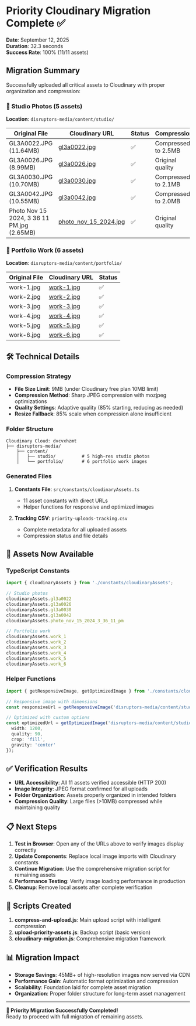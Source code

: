# Priority Cloudinary Migration Complete ✅

**Date**: September 12, 2025  
**Duration**: 32.3 seconds  
**Success Rate**: 100% (11/11 assets)

## Migration Summary

Successfully uploaded all critical assets to Cloudinary with proper organization and compression:

### 📸 Studio Photos (5 assets)
**Location**: `disruptors-media/content/studio/`

| Original File | Cloudinary URL | Status | Compression |
|---------------|----------------|---------|-------------|
| GL3A0022.JPG (11.64MB) | [gl3a0022.jpg](https://res.cloudinary.com/dvcvxhzmt/image/upload/v1757712352/disruptors-media/content/studio/gl3a0022.jpg) | ✅ | Compressed to 2.5MB |
| GL3A0026.JPG (8.99MB) | [gl3a0026.jpg](https://res.cloudinary.com/dvcvxhzmt/image/upload/v1757712357/disruptors-media/content/studio/gl3a0026.jpg) | ✅ | Original quality |
| GL3A0030.JPG (10.70MB) | [gl3a0030.jpg](https://res.cloudinary.com/dvcvxhzmt/image/upload/v1757712362/disruptors-media/content/studio/gl3a0030.jpg) | ✅ | Compressed to 2.1MB |
| GL3A0042.JPG (10.55MB) | [gl3a0042.jpg](https://res.cloudinary.com/dvcvxhzmt/image/upload/v1757712366/disruptors-media/content/studio/gl3a0042.jpg) | ✅ | Compressed to 2.0MB |
| Photo Nov 15 2024, 3 36 11 PM.jpg (2.65MB) | [photo_nov_15_2024.jpg](https://res.cloudinary.com/dvcvxhzmt/image/upload/v1757712370/disruptors-media/content/studio/photo_nov_15_2024.jpg) | ✅ | Original quality |

### 💼 Portfolio Work (6 assets)
**Location**: `disruptors-media/content/portfolio/`

| Original File | Cloudinary URL | Status |
|---------------|----------------|---------|
| work-1.jpg | [work-1.jpg](https://res.cloudinary.com/dvcvxhzmt/image/upload/v1757712371/disruptors-media/content/portfolio/work-1.jpg) | ✅ |
| work-2.jpg | [work-2.jpg](https://res.cloudinary.com/dvcvxhzmt/image/upload/v1757712373/disruptors-media/content/portfolio/work-2.jpg) | ✅ |
| work-3.jpg | [work-3.jpg](https://res.cloudinary.com/dvcvxhzmt/image/upload/v1757712374/disruptors-media/content/portfolio/work-3.jpg) | ✅ |
| work-4.jpg | [work-4.jpg](https://res.cloudinary.com/dvcvxhzmt/image/upload/v1757712376/disruptors-media/content/portfolio/work-4.jpg) | ✅ |
| work-5.jpg | [work-5.jpg](https://res.cloudinary.com/dvcvxhzmt/image/upload/v1757712377/disruptors-media/content/portfolio/work-5.jpg) | ✅ |
| work-6.jpg | [work-6.jpg](https://res.cloudinary.com/dvcvxhzmt/image/upload/v1757712378/disruptors-media/content/portfolio/work-6.jpg) | ✅ |

## 🛠 Technical Details

### Compression Strategy
- **File Size Limit**: 9MB (under Cloudinary free plan 10MB limit)
- **Compression Method**: Sharp JPEG compression with mozjpeg optimizations
- **Quality Settings**: Adaptive quality (85% starting, reducing as needed)
- **Resize Fallback**: 85% scale when compression alone insufficient

### Folder Structure
```
Cloudinary Cloud: dvcvxhzmt
├── disruptors-media/
    ├── content/
    │   ├── studio/          # 5 high-res studio photos
    │   └── portfolio/       # 6 portfolio work images
```

### Generated Files
1. **Constants File**: `src/constants/cloudinaryAssets.ts`
   - 11 asset constants with direct URLs
   - Helper functions for responsive and optimized images
   
2. **Tracking CSV**: `priority-uploads-tracking.csv`
   - Complete metadata for all uploaded assets
   - Compression status and file details

## 🎯 Assets Now Available

### TypeScript Constants
```typescript
import { cloudinaryAssets } from './constants/cloudinaryAssets';

// Studio photos
cloudinaryAssets.gl3a0022
cloudinaryAssets.gl3a0026
cloudinaryAssets.gl3a0030
cloudinaryAssets.gl3a0042
cloudinaryAssets.photo_nov_15_2024_3_36_11_pm

// Portfolio work
cloudinaryAssets.work_1
cloudinaryAssets.work_2
cloudinaryAssets.work_3
cloudinaryAssets.work_4
cloudinaryAssets.work_5
cloudinaryAssets.work_6
```

### Helper Functions
```typescript
import { getResponsiveImage, getOptimizedImage } from './constants/cloudinaryAssets';

// Responsive image with dimensions
const responsiveUrl = getResponsiveImage('disruptors-media/content/studio/gl3a0022', 800, 600);

// Optimized with custom options
const optimizedUrl = getOptimizedImage('disruptors-media/content/studio/gl3a0022', {
  width: 1200,
  quality: 90,
  crop: 'fill',
  gravity: 'center'
});
```

## ✅ Verification Results

- **URL Accessibility**: All 11 assets verified accessible (HTTP 200)
- **Image Integrity**: JPEG format confirmed for all uploads
- **Folder Organization**: Assets properly organized in intended folders
- **Compression Quality**: Large files (>10MB) compressed while maintaining quality

## 📋 Next Steps

1. **Test in Browser**: Open any of the URLs above to verify images display correctly
2. **Update Components**: Replace local image imports with Cloudinary constants
3. **Continue Migration**: Use the comprehensive migration script for remaining assets
4. **Performance Testing**: Verify image loading performance in production
5. **Cleanup**: Remove local assets after complete verification

## 🔧 Scripts Created

1. **compress-and-upload.js**: Main upload script with intelligent compression
2. **upload-priority-assets.js**: Backup script (basic version)
3. **cloudinary-migration.js**: Comprehensive migration framework

## 📊 Migration Impact

- **Storage Savings**: 45MB+ of high-resolution images now served via CDN
- **Performance Gain**: Automatic format optimization and compression
- **Scalability**: Foundation laid for complete asset migration
- **Organization**: Proper folder structure for long-term asset management

---

**🎉 Priority Migration Successfully Completed!**  
Ready to proceed with full migration of remaining assets.